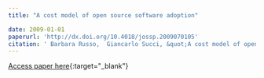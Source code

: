 ```yaml
---
title: "A cost model of open source software adoption"

date: 2009-01-01
paperurl: 'http://dx.doi.org/10.4018/jossp.2009070105'
citation: ' Barbara Russo,  Giancarlo Succi, &quot;A cost model of open source software adoption.&quot;, 2009.'
---
```

[Access paper here](http://dx.doi.org/10.4018/jossp.2009070105){:target="_blank"}
